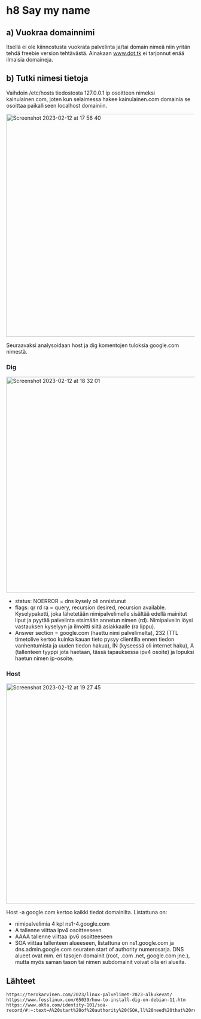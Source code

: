 # h8 Say my name

## a) Vuokraa domainnimi

 Itsellä ei ole kiinnostusta vuokrata palvelinta ja/tai domain nimeä niin yritän tehdä freebie version tehtävästä. Ainakaan www.dot.tk ei tarjonnut enää ilmaisia domaineja.
 
## b) Tutki nimesi tietoja

Vaihdoin /etc/hosts tiedostosta 127.0.0.1 ip osoitteen nimeksi kainulainen.com, joten kun selaimessa hakee kainulainen.com domainia se osoittaa paikalliseen localhost domainiin.

<img width="596" alt="Screenshot 2023-02-12 at 17 56 40" src="https://user-images.githubusercontent.com/120730231/218323429-e71f209a-3526-4969-8cc5-211316d494cb.png">

Seuraavaksi analysoidaan host ja dig komentojen tuloksia google.com nimestä. 

### Dig

<img width="577" alt="Screenshot 2023-02-12 at 18 32 01" src="https://user-images.githubusercontent.com/120730231/218323939-781505ac-5852-4f05-b0c3-de94ae99250a.png">


- status: NOERROR = dns kysely oli onnistunut
- flags: qr rd ra = query, recursion desired, recursion available. Kyselypaketti, joka lähetetään nimipalvelimelle sisältää edellä mainitut liput ja pyytää palvelinta etsimään annetun nimen (rd). Nimipalvelin löysi vastauksen kyselyyn ja ilmoitti siitä asiakkaalle (ra lippu).
- Answer section = google.com (haettu nimi palvelimelta), 232 (TTL timetolive kertoo kuinka kauan tieto pysyy clientilla ennen tiedon vanhentumista ja uuden tiedon hakua), IN (kyseessä oli internet haku), A (tallenteen tyyppi jota haetaan, tässä tapauksessa ipv4 osoite) ja lopuksi haetun nimen ip-osoite.

### Host 

<img width="589" alt="Screenshot 2023-02-12 at 19 27 45" src="https://user-images.githubusercontent.com/120730231/218326788-56dc2b4a-c5e8-4b71-be45-8f2f37cbf1c9.png">

Host -a google.com kertoo kaikki tiedot domainilta. Listattuna on:

- nimipalvelimia 4 kpl ns1-4.google.com
- A tallenne viittaa ipv4 osoitteeseen 
- AAAA tallenne viittaa ipv6 osoitteeseen
- SOA viittaa tallenteen alueeseen, listattuna on ns1.google.com ja dns.admin.google.com seuraten start of authority numerosarja. DNS alueet ovat mm. eri tasojen domainit (root, .com .net, google.com jne.), mutta myös saman tason tai nimen subdomainit voivat olla eri alueita. 



## Lähteet

    https://terokarvinen.com/2023/linux-palvelimet-2023-alkukevat/
    https://www.fosslinux.com/65039/how-to-install-dig-on-debian-11.htm
    https://www.okta.com/identity-101/soa-record/#:~:text=A%20start%20of%20authority%20(SOA,ll%20need%20that%20record%20too.
    
